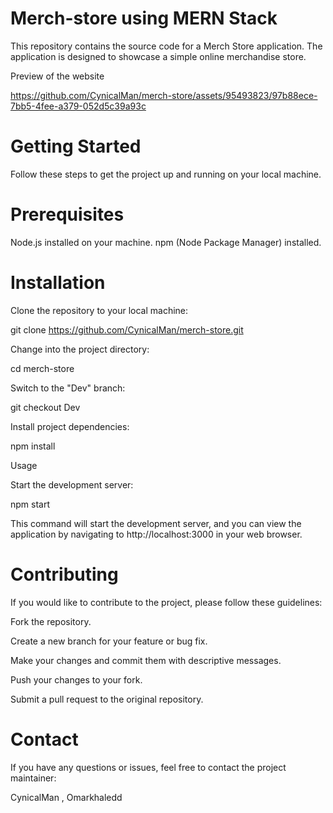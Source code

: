 # Merch-store using MERN Stack
This repository contains the source code for a Merch Store application. The application is designed to showcase a simple online merchandise store.

Preview of the website


https://github.com/CynicalMan/merch-store/assets/95493823/97b88ece-7bb5-4fee-a379-052d5c39a93c




# Getting Started
Follow these steps to get the project up and running on your local machine.

# Prerequisites
Node.js installed on your machine.
npm (Node Package Manager) installed.

# Installation
Clone the repository to your local machine:

git clone https://github.com/CynicalMan/merch-store.git

Change into the project directory:

cd merch-store

Switch to the "Dev" branch:

git checkout Dev

Install project dependencies:

npm install

Usage

Start the development server:

npm start

This command will start the development server, and you can view the application by navigating to http://localhost:3000 in your web browser.

# Contributing

If you would like to contribute to the project, please follow these guidelines:

Fork the repository.

Create a new branch for your feature or bug fix.

Make your changes and commit them with descriptive messages.

Push your changes to your fork.

Submit a pull request to the original repository.

# Contact

If you have any questions or issues, feel free to contact the project maintainer:

CynicalMan , Omarkhaledd
